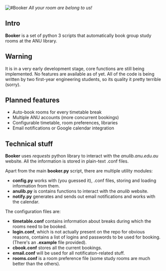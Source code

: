 ![#Booker](http://i.imgur.com/hGZAo5n.png)
*All your room are belong to us!*
## Intro
__Booker__ is a set of python 3 scripts that automatically book group study rooms at the ANU library.

## Warning
It is in a very early development stage, core functions are still being implemented. No features are available as of yet.
All of the code is being written by two first-year engineering students, so its quality it pretty terrible (sorry).

## Planned features
+ Auto-book rooms for every timetable break
+ Multiple ANU accounts (more concurrent bookings)
+ Configurable timetable, room preferences, libraries
+ Email notifications or Google calendar integration

## Technical stuff
__Booker__ uses _requests_ python library to interact with the _anulib.anu.edu.au_ website. All the information is stored in plain-text .conf files.

Apart from the main __booker.py__ script, there are multiple utility modules:
+ __config.py__ works with (you guessed it), .conf files, storing and loading information from them.
+ __anulib.py__ is contains functions to interact with the _anulib_ website.
+ __notify.py__ generates and sends out email notifications and works with the calendar.

The configuration files are:
+ __timetable.conf__ contains information about breaks during which the rooms need to be booked.
+ __login.conf__, which is not actually present on the repo for obvious reasons, contains a list of logins and passwords to be used for booking. (There's an __.example__ file provided).
+ __cbook.conf__ stores all the current bookings.
+ __email.conf__ will be used for all notificaton-related stuff.
+ __rooms.conf__ is a room preference file (some study rooms are much better than the others).
